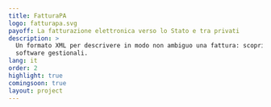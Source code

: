 ```yaml
---
title: FatturaPA
logo: fatturapa.svg
payoff: La fatturazione elettronica verso lo Stato e tra privati
description: >
  Un formato XML per descrivere in modo non ambiguo una fattura: scopri come può essere utile, anche tra privati, e come integrarlo nei tuoi
  software gestionali.
lang: it
order: 2
highlight: true
comingsoon: true
layout: project
---
```

